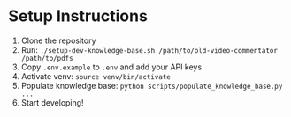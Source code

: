 # Setup Instructions

1. Clone the repository
2. Run: `./setup-dev-knowledge-base.sh /path/to/old-video-commentator /path/to/pdfs`
3. Copy `.env.example` to `.env` and add your API keys
4. Activate venv: `source venv/bin/activate`
5. Populate knowledge base: `python scripts/populate_knowledge_base.py ...`
6. Start developing!
